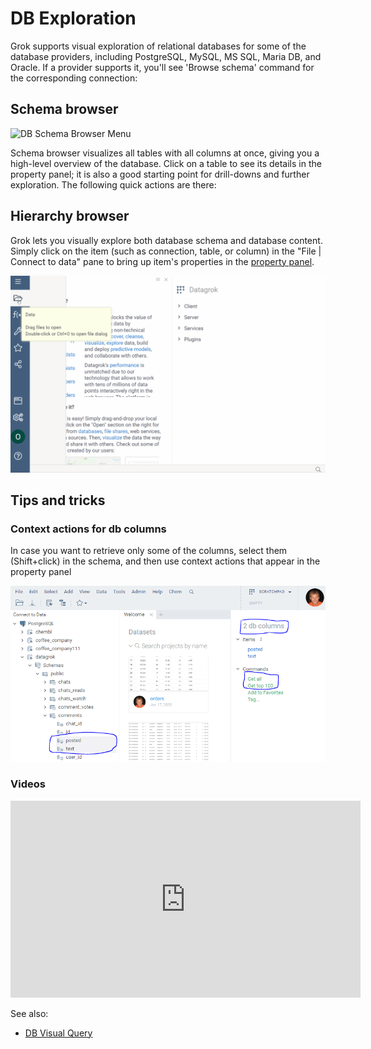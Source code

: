 <!-- TITLE: DB Exploration -->
<!-- SUBTITLE: -->

# DB Exploration

Grok supports visual exploration of relational databases for some of the database providers, including
PostgreSQL, MySQL, MS SQL, Maria DB, and Oracle. If a provider supports it, you'll see 'Browse schema'
command for the corresponding connection:

## Schema browser

![DB Schema Browser Menu](../uploads/features/db-schema-browser-menu.png "DB Schema Browser Menu")

Schema browser visualizes all tables with all columns at once, giving you a high-level overview of the
database. Click on a table to see its details in the property panel; it is also a good starting point
for drill-downs and further exploration. The following quick actions are there:

## Hierarchy browser

Grok lets you visually explore both database schema and database content. Simply click
on the item (such as connection, table, or column) in the "File | Connect to data" pane to bring up
item's properties in the [property panel](../features/property-panel.md). 

![DB Hierarchy Browser](../uploads/features/db-hierarchy-browser.gif "DB Hierarchy Browser")  

## Tips and tricks

### Context actions for db columns

In case you want to retrieve only some of the columns, select them (Shift+click) in the schema, and then
use context actions that appear in the property panel

![](db-exploration-get-columns.png)


### Videos

<iframe width="560" height="315" src="https://www.youtube.com/embed/YJmSvh3_uCM" frameborder="0" allow="accelerometer; autoplay; encrypted-media; gyroscope; picture-in-picture" allowfullscreen></iframe>

See also:
* [DB Visual Query](db-visual-query.md)
